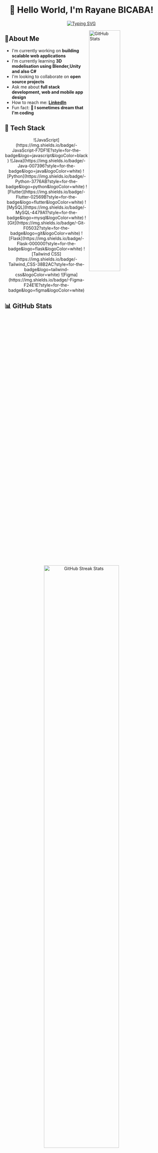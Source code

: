 # <div align="center">👋 Hello World, I'm Rayane BICABA!</div>

<div align="center">
  
[![Typing SVG](https://readme-typing-svg.herokuapp.com?font=Fira+Code&pause=1000&color=2986CC&center=true&vCenter=true&random=false&width=435&lines=Full+Stack+Developer;Code+Enthusiast;Problem+Solver;UI+UX+Designer;Mobile+Developper;Continuous+Learner)](https://git.io/typing-svg)

</div>

<img src="https://github-readme-stats.vercel.app/api?username=RayaneBICABA&show_icons=true&theme=tokyonight&hide_border=true" alt="GitHub Stats" align="right" width="45%"/>

## 💫About Me

-  I'm currently working on **building scalable web applications**
-  I'm currently learning **3D modelisation using Blender,Unity and also C#**
-  I'm looking to collaborate on **open source projects**
-  Ask me about **full stack development, web and mobile app design**
-  How to reach me: **[LinkedIn](https://linkedin.com/in/rayanebicaba)**
-  Fun fact: **👾 I sometimes dream that I'm coding**

## 🚀 Tech Stack

<div align="center">
![JavaScript](https://img.shields.io/badge/-JavaScript-F7DF1E?style=for-the-badge&logo=javascript&logoColor=black)
![Java](https://img.shields.io/badge/-Java-007396?style=for-the-badge&logo=java&logoColor=white)
![Python](https://img.shields.io/badge/-Python-3776AB?style=for-the-badge&logo=python&logoColor=white)
![Flutter](https://img.shields.io/badge/-Flutter-02569B?style=for-the-badge&logo=flutter&logoColor=white)
![MySQL](https://img.shields.io/badge/-MySQL-4479A1?style=for-the-badge&logo=mysql&logoColor=white)
![Git](https://img.shields.io/badge/-Git-F05032?style=for-the-badge&logo=git&logoColor=white)
![Flask](https://img.shields.io/badge/-Flask-000000?style=for-the-badge&logo=flask&logoColor=white)
![Tailwind CSS](https://img.shields.io/badge/-Tailwind_CSS-38B2AC?style=for-the-badge&logo=tailwind-css&logoColor=white)
![Figma](https://img.shields.io/badge/-Figma-F24E1E?style=for-the-badge&logo=figma&logoColor=white)



</div>

## 📊 GitHub Stats

<div align="center">
  <img src="https://github-readme-streak-stats.herokuapp.com/?user=RayaneBICABA&theme=tokyonight&hide_border=true" alt="GitHub Streak Stats" width="70%"/>
</div>

## 🏆 Recent Projects

<div align="center">
  <a href="https://github.com/RayaneBICABA/project-1">
    <img src="https://github-readme-stats.vercel.app/api/pin/?username=RayaneBICABA&repo=project-1&theme=tokyonight&hide_border=true" alt="Project 1" />
  </a>
  <a href="https://github.com/RayaneBICABA/project-2">
    <img src="https://github-readme-stats.vercel.app/api/pin/?username=RayaneBICABA&repo=project-2&theme=tokyonight&hide_border=true" alt="Project 2" />
  </a>
</div>

## 📈 Contribution Graph

<div align="center">
  
![Activity Graph](https://activity-graph.herokuapp.com/graph?username=RayaneBICABA&theme=tokyo-night&hide_border=true)

</div>

## 🔗 Connect With Me

<div align="center">
  
[![LinkedIn](https://img.shields.io/badge/LinkedIn-0077B5?style=for-the-badge&logo=linkedin&logoColor=white)](https://linkedin.com/in/rayanebicaba)
[![Twitter](https://img.shields.io/badge/Twitter-1DA1F2?style=for-the-badge&logo=twitter&logoColor=white)](https://twitter.com/rayanebicaba)
[![Portfolio](https://img.shields.io/badge/Portfolio-FF5722?style=for-the-badge&logo=google-chrome&logoColor=white)](https://rayanebicaba.com)
[![Email](https://img.shields.io/badge/Email-D14836?style=for-the-badge&logo=gmail&logoColor=white)](mailto:contact@rayanebicaba.com)

</div>

<div align="center">

### 🎯 Profile Visitors Count

![Profile Visitors Count](https://komarev.com/ghpvc/?username=RayaneBICABA&color=brightgreen&style=for-the-badge)

</div>

<div align="center">
  
```javascript
while(alive) {
  eat();
  sleep();
  code();
  repeat();
}
```

</div>

---

<p align="center">⭐️ From <a href="https://github.com/RayaneBICABA">Rayane BICABA</a></p>
